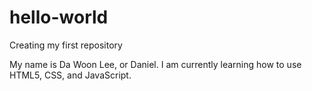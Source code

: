 # hello-world
Creating my first repository

My name is Da Woon Lee, or Daniel. I am currently learning how to use HTML5, CSS, and JavaScript.


